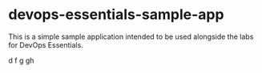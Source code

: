 # devops-essentials-sample-app

This is a simple sample application intended to be used alongside the labs for DevOps Essentials.

d
f
g
gh
